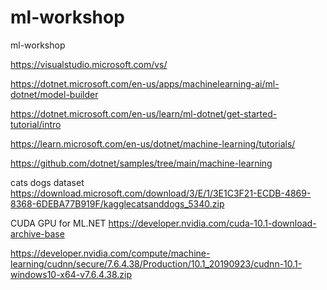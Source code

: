# ml-workshop
ml-workshop

https://visualstudio.microsoft.com/vs/

https://dotnet.microsoft.com/en-us/apps/machinelearning-ai/ml-dotnet/model-builder

https://dotnet.microsoft.com/en-us/learn/ml-dotnet/get-started-tutorial/intro

https://learn.microsoft.com/en-us/dotnet/machine-learning/tutorials/

https://github.com/dotnet/samples/tree/main/machine-learning

cats dogs dataset
https://download.microsoft.com/download/3/E/1/3E1C3F21-ECDB-4869-8368-6DEBA77B919F/kagglecatsanddogs_5340.zip


CUDA GPU for ML.NET
https://developer.nvidia.com/cuda-10.1-download-archive-base

https://developer.nvidia.com/compute/machine-learning/cudnn/secure/7.6.4.38/Production/10.1_20190923/cudnn-10.1-windows10-x64-v7.6.4.38.zip

